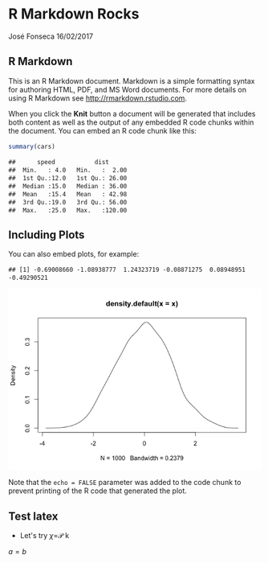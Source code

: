 R Markdown Rocks
================
José Fonseca
16/02/2017

R Markdown
----------

This is an R Markdown document. Markdown is a simple formatting syntax for authoring HTML, PDF, and MS Word documents. For more details on using R Markdown see <http://rmarkdown.rstudio.com>.

When you click the **Knit** button a document will be generated that includes both content as well as the output of any embedded R code chunks within the document. You can embed an R code chunk like this:

``` r
summary(cars)
```

    ##      speed           dist       
    ##  Min.   : 4.0   Min.   :  2.00  
    ##  1st Qu.:12.0   1st Qu.: 26.00  
    ##  Median :15.0   Median : 36.00  
    ##  Mean   :15.4   Mean   : 42.98  
    ##  3rd Qu.:19.0   3rd Qu.: 56.00  
    ##  Max.   :25.0   Max.   :120.00

Including Plots
---------------

You can also embed plots, for example:

    ## [1] -0.69008660 -1.08938777  1.24323719 -0.08871275  0.08948951 -0.49290521

![](rmarkdown-rocks_files/figure-markdown_github/density-1.png)

Note that the `echo = FALSE` parameter was added to the code chunk to prevent printing of the R code that generated the plot.

Test latex
----------

-   Let's try *χ*=𝒫 k

*a* = *b*
